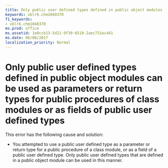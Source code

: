 ```yaml
---
title: Only public user defined types defined in public object modules can be used as parameters or return types for public procedures of class modules or as fields of public user defined types
keywords: vblr6.chm1040370
f1_keywords:
- vblr6.chm1040370
ms.prod: office
ms.assetid: 1e0ccb13-5d21-9f39-6510-2aec731ec441
ms.date: 06/08/2017
localization_priority: Normal
---
```



# Only public user defined types defined in public object modules can be used as parameters or return types for public procedures of class modules or as fields of public user defined types

This error has the following cause and solution:



- You attempted to use a public user defined type as a parameter or return type for a public procedure of a class module, or as a field of a public user defined type. Only public user defined types that are defined in a public object module can be used in this manner.
    


